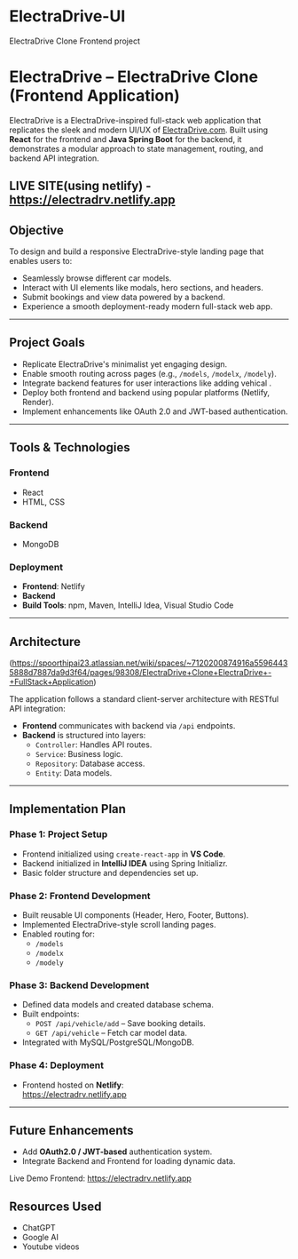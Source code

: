 # ElectraDrive-UI
ElectraDrive Clone Frontend project

# ElectraDrive – ElectraDrive Clone (Frontend Application)

ElectraDrive is a ElectraDrive-inspired full-stack web application that replicates the sleek and modern UI/UX of [ElectraDrive.com](https://www.ElectraDrive.com). Built using **React** for the frontend and **Java Spring Boot** for the backend, it demonstrates a modular approach to state management, routing, and backend API integration.

## LIVE SITE(using netlify) - https://electradrv.netlify.app

## Objective

To design and build a responsive ElectraDrive-style landing page that enables users to:

- Seamlessly browse different car models.
- Interact with UI elements like modals, hero sections, and headers.
- Submit bookings and view data powered by a backend.
- Experience a smooth deployment-ready modern full-stack web app.

---

## Project Goals

- Replicate ElectraDrive's minimalist yet engaging design.
- Enable smooth routing across pages (e.g., `/models`, `/modelx`, `/modely`).
- Integrate backend features for user interactions like adding vehical .
- Deploy both frontend and backend using popular platforms (Netlify, Render).
- Implement enhancements like OAuth 2.0 and JWT-based authentication.

---

## Tools & Technologies

### Frontend
- React
- HTML, CSS

### Backend
- MongoDB

### Deployment
- **Frontend**: Netlify
- **Backend**
- **Build Tools**: npm, Maven, IntelliJ Idea, Visual Studio Code

---

## Architecture
(https://spoorthipai23.atlassian.net/wiki/spaces/~7120200874916a55964435888d7887da9d3f64/pages/98308/ElectraDrive+Clone+ElectraDrive+-+FullStack+Application)

The application follows a standard client-server architecture with RESTful API integration:

- **Frontend** communicates with backend via `/api` endpoints.
- **Backend** is structured into layers:
  - `Controller`: Handles API routes.
  - `Service`: Business logic.
  - `Repository`: Database access.
  - `Entity`: Data models.

---

## Implementation Plan

### Phase 1: Project Setup
- Frontend initialized using `create-react-app` in **VS Code**.
- Backend initialized in **IntelliJ IDEA** using Spring Initializr.
- Basic folder structure and dependencies set up.

### Phase 2: Frontend Development
- Built reusable UI components (Header, Hero, Footer, Buttons).
- Implemented ElectraDrive-style scroll landing pages.
- Enabled routing for:
  - `/models`
  - `/modelx`
  - `/modely`

### Phase 3: Backend Development
- Defined data models and created database schema.
- Built endpoints:
  - `POST /api/vehicle/add` – Save booking details.
  - `GET /api/vehicle` – Fetch car model data.
- Integrated with MySQL/PostgreSQL/MongoDB.

### Phase 4: Deployment
- Frontend hosted on **Netlify**:  
  https://electradrv.netlify.app

---

## Future Enhancements

- Add **OAuth2.0 / JWT-based** authentication system.
- Integrate Backend and Frontend for loading dynamic data.

Live Demo
Frontend: https://electradrv.netlify.app

## Resources Used
- ChatGPT
- Google AI
- Youtube videos

